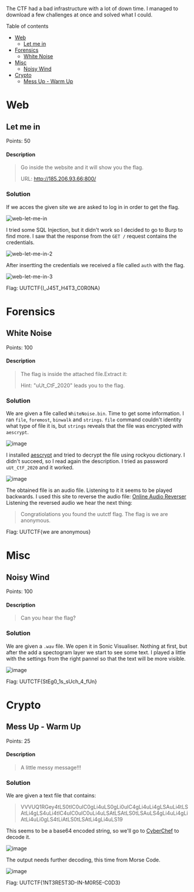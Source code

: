The CTF had a bad infrastructure with a lot of down time. I managed to download a few challenges at once and solved what I could.

Table of contents
- [Web](#web)
  - [Let me in](#let-me-in)
- [Forensics](#forensics)
  - [White Noise](#white-noise)
- [Misc](#misc)
  - [Noisy Wind](#noisy-wind)
- [Crypto](#crypto)
  - [Mess Up - Warm Up](#mess-up)

# <a name="web"></a>Web
## <a name="let-me-in"></a> Let me in
Points: 50
#### Description
>Go inside the website and it will show you the flag.
>
>URL: http://185.206.93.66:800/
### Solution
If we acces the given site we are asked to log in in order to get the flag.

![web-let-me-in](https://user-images.githubusercontent.com/38787278/85196121-a0e4f780-b2e0-11ea-9ecd-20b0cf2a23f4.png)


I tried some SQL Injection, but it didn't work so I decided to go to Burp to find more.
I saw that the response from the `GET /` request contains the credentials.

![web-let-me-in-2](https://user-images.githubusercontent.com/38787278/85196133-b0644080-b2e0-11ea-9b4f-2284497154cd.png)

After insertting the credentials we received a file called `auth` with the flag.

![web-let-me-in-3](https://user-images.githubusercontent.com/38787278/85196141-ba863f00-b2e0-11ea-82ad-db8598940dba.png)

Flag: UUTCTF{I_J45T_H4T3_C0R0NA}

# <a name="forensics"></a> Forensics
## <a name="white-noise"></a> White Noise
Points: 100
#### Description
>The flag is inside the attached file.Extract it:
>
>Hint: "uUt_CtF_2020" leads you to the flag.

### Solution
We are given a file called `WhiteNoise.bin`.
Time to get some information. I ran `file`, `foremost`, `binwalk` and `strings`. `file` command couldn't identity what type of file it is, but `strings` reveals that the file was encrypted with `aescrypt`.

![image](https://user-images.githubusercontent.com/38787278/85202025-46619080-b30c-11ea-9ec4-ca3796d3f7aa.png)

I installed [aescrypt](https://www.aescrypt.com/download/) and tried to decrypt the file using rockyou dictionary. I didn't succeed, so I read again the description. I tried as password `uUt_CtF_2020` and it worked.

![image](https://user-images.githubusercontent.com/38787278/85202202-5fb70c80-b30d-11ea-87e2-4da0cad75217.png)

The obtained file is an audio file. Listening to it it seems to be played backwards. I used this site to reverse the audio file: [Online Audio Reverser](https://audiotrimmer.com/de/online-audio-reverser/)
Listening the reversed audio we hear the next thing:
>Congratiolations you found the uutctf flag. The flag is we are anonymous.

Flag: UUTCTF{we are anonymous}

# <a name="misc"></a> Misc
## <a name="noisy-wind"></a> Noisy Wind
Points: 100
#### Description
> Can you hear the flag?

### Solution
We are given a `.wav` file. We open it in Sonic Visualiser. Nothing at first, but after the add a spectogram layer we start to see some text. I played a little with the settings from the right pannel so that the text will be more visible.

![image](https://user-images.githubusercontent.com/38787278/85204256-e246c880-b31b-11ea-8a69-c43b7440cb56.png)

Flag: UUTCTF{StEg0_1s_sUch_4_fUn}

# <a name="crypto"></a> Crypto
## <a name="mess-up"></a> Mess Up - Warm Up
Points: 25
#### Description
>A little messy message!!!

### Solution
We are given a text file that contains:
>VVVUQ1RGey4tLS0tIC0uIC0gLi4uLS0gLi0uIC4gLi4uLi4gLSAuLi4tLSAtLi4gLS4uLi4tIC4uIC0uIC0uLi4uLSAtLSAtLS0tLSAuLS4gLi4uLi4gLiAtLi4uLi0gLS4tLiAtLS0tLSAtLi4gLi4uLS19

This seems to be a base64 encoded string, so we'll go to [CyberChef](https://gchq.github.io/CyberChef/) to decode it.

![image](https://user-images.githubusercontent.com/38787278/85197571-83b52680-b2ea-11ea-82c5-5f723431dd69.png)

The output needs further decoding, this time from Morse Code.

![image](https://user-images.githubusercontent.com/38787278/85197610-de4e8280-b2ea-11ea-83e9-ab9b9193febf.png)

Flag: UUTCTF{1NT3RE5T3D-IN-M0R5E-C0D3}
